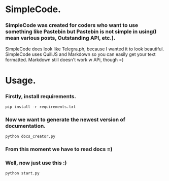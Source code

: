 # SimpleCode.
### SimpleCode was created for coders who want to use something like Pastebin but Pastebin is not simple in using(I mean various posts, Outstanding API, etc.).
SimpleCode does look like Telegra.ph, because I wanted it to look beautiful.
SimpleCode uses QuillJS and Markdown so you can easily get your text formatted.
Markdown still doesn't work w APi, though =)
# Usage.
### Firstly, install requirements.
``` pip install -r requirements.txt ```
### Now we want to generate the newest version of documentation.
``` python docs_creator.py ```
### From this moment we have to read docs =)
### Well, now just use this :)
```python start.py```